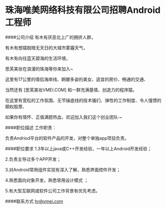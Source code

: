 珠海唯美网络科技有限公司招聘Android工程师
==========

####公司介绍
有木有厌恶北上广的拥挤人群，  

有木有想摆脱暗无天日的大城市雾霾天气，  

有木有向往蓝天碧海的生活环境，  

思芙美妆在浪漫的珠海等你来加入~  

这里有17公里的情侣海岸线、婀娜多姿的美女、适宜的房价、畅通的交通、  

当然还有 [思芙美妆VMEI.COM] 和一群充满基情、创造力的程序猿。  

在这里有宽松的工作氛围、无节操底线的技术骚们、弹性的工作制度、令人憧憬的期权股票、  

如果你有情怀、正值满腔热血，欢迎加入我们这个创业团队·~  

####职位描述
工作职责：  

负责Andriod平台的软件产品的开发，对整个单独app项目负责。

####职位要求 
1.3年以上java或C++开发经验，一年以上Android开发经验；  

2.负责主导过多个APP开发；  

3.对Android常用组件实现有深入了解，熟悉界面控件开发；  

4.熟悉面向对象开发，熟悉常用设计模式 ；  

5.有大型互联网或软件公司工作背景有优先考虑。

####联系方式
[hr@vmei.com](mailto:hr@vmei.com)

